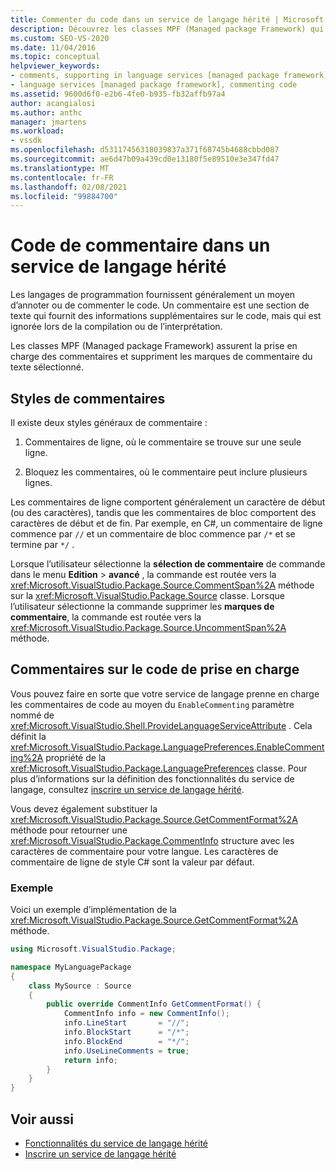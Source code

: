 ```yaml
---
title: Commenter du code dans un service de langage hérité | Microsoft Docs
description: Découvrez les classes MPF (Managed package Framework) qui assurent la prise en charge des commentaires de code dans un service de langage hérité dans Visual Studio.
ms.custom: SEO-VS-2020
ms.date: 11/04/2016
ms.topic: conceptual
helpviewer_keywords:
- comments, supporting in language services [managed package framework]
- language services [managed package framework], commenting code
ms.assetid: 9600d6f0-e2b6-4fe0-b935-fb32affb97a4
author: acangialosi
ms.author: anthc
manager: jmartens
ms.workload:
- vssdk
ms.openlocfilehash: d53117456318039837a371f68745b4688cbbd087
ms.sourcegitcommit: ae6d47b09a439cd0e13180f5e89510e3e347fd47
ms.translationtype: MT
ms.contentlocale: fr-FR
ms.lasthandoff: 02/08/2021
ms.locfileid: "99884700"
---
```

# <a name="comment-code-in-a-legacy-language-service"></a>Code de commentaire dans un service de langage hérité
Les langages de programmation fournissent généralement un moyen d’annoter ou de commenter le code. Un commentaire est une section de texte qui fournit des informations supplémentaires sur le code, mais qui est ignorée lors de la compilation ou de l’interprétation.

 Les classes MPF (Managed package Framework) assurent la prise en charge des commentaires et suppriment les marques de commentaire du texte sélectionné.

## <a name="comment-styles"></a>Styles de commentaires
Il existe deux styles généraux de commentaire :

1. Commentaires de ligne, où le commentaire se trouve sur une seule ligne.

2. Bloquez les commentaires, où le commentaire peut inclure plusieurs lignes.

Les commentaires de ligne comportent généralement un caractère de début (ou des caractères), tandis que les commentaires de bloc comportent des caractères de début et de fin. Par exemple, en C#, un commentaire de ligne commence par `//` et un commentaire de bloc commence par `/*` et se termine par `*/` .

Lorsque l’utilisateur sélectionne la **sélection de commentaire** de commande dans le menu **Edition**  >  **avancé** , la commande est routée vers la <xref:Microsoft.VisualStudio.Package.Source.CommentSpan%2A> méthode sur la <xref:Microsoft.VisualStudio.Package.Source> classe. Lorsque l’utilisateur sélectionne la commande supprimer les **marques de commentaire**, la commande est routée vers la <xref:Microsoft.VisualStudio.Package.Source.UncommentSpan%2A> méthode.

## <a name="support-code-comments"></a>Commentaires sur le code de prise en charge
 Vous pouvez faire en sorte que votre service de langage prenne en charge les commentaires de code au moyen du `EnableCommenting` paramètre nommé de <xref:Microsoft.VisualStudio.Shell.ProvideLanguageServiceAttribute> . Cela définit la <xref:Microsoft.VisualStudio.Package.LanguagePreferences.EnableCommenting%2A> propriété de la <xref:Microsoft.VisualStudio.Package.LanguagePreferences> classe. Pour plus d’informations sur la définition des fonctionnalités du service de langage, consultez [inscrire un service de langage hérité](../../extensibility/internals/registering-a-legacy-language-service1.md).

 Vous devez également substituer la <xref:Microsoft.VisualStudio.Package.Source.GetCommentFormat%2A> méthode pour retourner une <xref:Microsoft.VisualStudio.Package.CommentInfo> structure avec les caractères de commentaire pour votre langue. Les caractères de commentaire de ligne de style C# sont la valeur par défaut.

### <a name="example"></a>Exemple
 Voici un exemple d’implémentation de la <xref:Microsoft.VisualStudio.Package.Source.GetCommentFormat%2A> méthode.

```csharp
using Microsoft.VisualStudio.Package;

namespace MyLanguagePackage
{
    class MySource : Source
    {
        public override CommentInfo GetCommentFormat() {
            CommentInfo info = new CommentInfo();
            info.LineStart       = "//";
            info.BlockStart      = "/*";
            info.BlockEnd        = "*/";
            info.UseLineComments = true;
            return info;
        }
    }
}
```

## <a name="see-also"></a>Voir aussi
- [Fonctionnalités du service de langage hérité](../../extensibility/internals/legacy-language-service-features1.md)
- [Inscrire un service de langage hérité](../../extensibility/internals/registering-a-legacy-language-service1.md)

